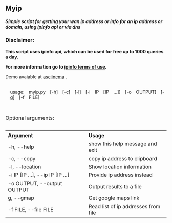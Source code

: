 <html lang="en">
<head>
    <meta charset="UTF-8">
    <title></title>
</head>

<body>

<h2>Myip</h2>

<h5>Simple script for getting your wan ip address or info for an ip address or
    domain, using ipinfo api or via dns</h5>

<div style="font-weight: bold;">
    <h3>Disclaimer:</h3>
    <p>
        This script uses ipinfo api, which can be used for free up to 1000 queries a day.
    </p>
    <p>
        For more information go to <a href="http://ipinfo.io/developers/terms-of-use">ipinfo terms of use</a>.
    </p>
</div>

<p>Demo avaiable at <a href="https://asciinema.org/a/9jmu3058rtzvtwhf6ql8twk2n">asciinema</a> .</p>

<div style="margin-top: 30px;margin-left: 15px;word-spacing: 10px;">
    <p>usage: myip.py [-h] [-c] [-l] [-i IP [IP ...]] [-o OUTPUT] [-g] [-f FILE]</p>
</div>

<div>
    <table>
        <caption style="text-align: left;margin-top: 30px;margin-bottom: 30px;">Optional arguments:</caption>
        <tr>
            <th style="text-align: left;width: 50%;">Argument</th>
            <th style="text-align: left;width: 50%;">Usage</th>
        </tr>
        <tr>
            <td>-h, --help</td>
            <td>show this help message and exit</td>
        </tr>
        <tr>
            <td>-c, --copy</td>
            <td>copy ip address to clipboard</td>
        </tr>
        <tr>
            <td>-l, --location</td>
            <td>Show location information</td>
        </tr>
        <tr>
            <td>-i IP [IP ...], --ip IP [IP ...]</td>
            <td>Provide ip address instead</td>
        </tr>
        <tr>
            <td>-o OUTPUT, --output OUTPUT</td>
            <td>Output results to a file</td>
        </tr>
        <tr>
            <td>g, --gmap</td>
            <td>Get google maps link</td>
        </tr>
        <tr>
            <td>-f FILE, --file FILE</td>
            <td>Read list of ip addresses from file</td>
        </tr>
    </table>
</div>
</body>

</html>
